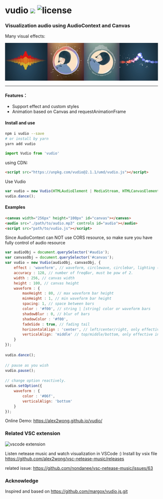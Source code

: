 # vudio <img src="https://img.shields.io/npm/v/vudio" /> <img src="https://img.shields.io/npm/l/vudio.svg" alt="license">
### Visualization audio using AudioContext and Canvas

Many visual effects:

![多種視覺效果](https://github.com/alex2wong/vudio/blob/master/demo_src/snapshot.jpg?raw=true)

------
#### Features：
- Support effect and custom styles
- Animation based on Canvas and requestAnimationFrame

#### Install and use

```bash
npm i vudio --save
# or install by yarn
yarn add vudio
```
```javascript
import Vudio from 'vudio'
```
using CDN:
```html
<script src="https://unpkg.com/vudio@2.1.1/umd/vudio.js"></script>
```
Use Vudio
```javascript
var vudio = new Vudio(HTMLAudioElement | MediaStream, HTMLCanvasElement, [option]);
vudio.dance();
```

#### Examples
```html
<canvas width="256px" height="100px" id="canvas"></canvas>
<audio src="./path/to/audio.mp3" controls id="audio"></audio>
<script src="path/to/vudio.js"></script>
```
Since AudioContext can NOT use CORS resource, so make sure you have fully control of audio resource

```javascript
var audioObj = document.querySelector('#audio');
var canvasObj = document.querySelector('#canvas');
var vudio = new Vudio(audioObj, canvasObj, {
    effect : 'waveform', // waveform, circlewave, circlebar, lighting (4 visual effect)
    accuracy : 128, // number of freqBar, must be pow of 2.
    width : 256, // canvas width
    height : 100, // canvas height
    waveform : {
        maxHeight : 80, // max waveform bar height
        minHeight : 1, // min waveform bar height
        spacing: 1, // space between bars
        color : '#f00', // string | [string] color or waveform bars
        shadowBlur : 0, // blur of bars
        shadowColor : '#f00', 
        fadeSide : true, // fading tail
        horizontalAlign : 'center', // left/center/right, only effective in 'waveform'/'lighting'
        verticalAlign: 'middle' // top/middle/bottom, only effective in 'waveform'/'lighting'
    }
});

vudio.dance();

// pause as you wish
vudio.pause();

// change option reactively.
vudio.setOption({
    waveform : {
        color : '#06f',
        verticalAlign: 'bottom'
    }
});
```

Online Demo: https://alex2wong.github.io/vudio/

### Related VSC extension

![vscode extension](https://user-images.githubusercontent.com/10528482/64496866-f1eca780-d2db-11e9-92e5-cc179758d035.gif)

Listen netease music and watch visualization in VSCode :)
Install by vsix file
https://github.com/alex2wong/vsc-netease-music/releases

related issue:
https://github.com/nondanee/vsc-netease-music/issues/63

### Acknowledge

Inspired and based on https://github.com/margox/vudio.js.git
